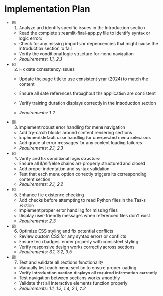 # Implementation Plan

- [x] 1. Analyze and identify specific issues in the Introduction section


  - Read the complete streamlit-final-app.py file to identify syntax or logic errors
  - Check for any missing imports or dependencies that might cause the Introduction section to fail
  - Verify the conditional logic structure for menu navigation
  - _Requirements: 1.1, 2.3_



- [x] 2. Fix date consistency issues


  - Update the page title to use consistent year (2024) to match the content
  - Ensure all date references throughout the application are consistent


  - Verify training duration displays correctly in the Introduction section
  - _Requirements: 1.2_

- [x] 3. Implement robust error handling for menu navigation


  - Add try-catch blocks around content rendering sections
  - Implement default case handling for unexpected menu selections
  - Add graceful error messages for any content loading failures
  - _Requirements: 2.1, 2.3_


- [x] 4. Verify and fix conditional logic structure



  - Ensure all if/elif/else chains are properly structured and closed
  - Add proper indentation and syntax validation
  - Test that each menu option correctly triggers its corresponding content section
  - _Requirements: 2.1, 2.2_

- [x] 5. Enhance file existence checking

  - Add checks before attempting to read Python files in the Tasks section
  - Implement proper error handling for missing files
  - Display user-friendly messages when referenced files don't exist
  - _Requirements: 2.3_

- [x] 6. Optimize CSS styling and fix potential conflicts


  - Review custom CSS for any syntax errors or conflicts
  - Ensure tech badges render properly with consistent styling
  - Verify responsive design works correctly across sections
  - _Requirements: 3.1, 3.2, 3.5_

- [x] 7. Test and validate all sections functionality



  - Manually test each menu section to ensure proper loading
  - Verify Introduction section displays all required information correctly
  - Test navigation between sections works smoothly
  - Validate that all interactive elements function properly
  - _Requirements: 1.1, 1.3, 1.4, 2.1, 2.2_